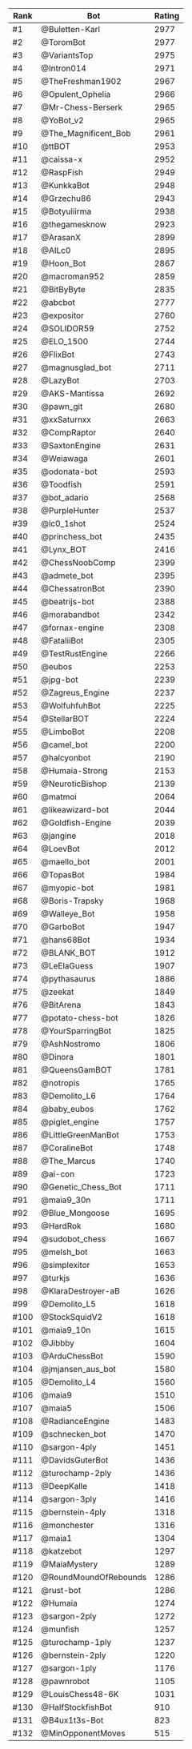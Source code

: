 Rank|Bot|Rating
---|---|---
#1|@Buletten-Karl|2977
#2|@ToromBot|2977
#3|@VariantsTop|2975
#4|@Intron014|2971
#5|@TheFreshman1902|2967
#6|@Opulent_Ophelia|2966
#7|@Mr-Chess-Berserk|2965
#8|@YoBot_v2|2965
#9|@The_Magnificent_Bob|2961
#10|@ttBOT|2953
#11|@caissa-x|2952
#12|@RaspFish|2949
#13|@KunkkaBot|2948
#14|@Grzechu86|2943
#15|@Botyuliirma|2938
#16|@thegamesknow|2923
#17|@ArasanX|2899
#18|@AILc0|2895
#19|@Hoon_Bot|2867
#20|@macroman952|2859
#21|@BitByByte|2835
#22|@abcbot|2777
#23|@expositor|2760
#24|@SOLIDOR59|2752
#25|@ELO_1500|2744
#26|@FlixBot|2743
#27|@magnusglad_bot|2711
#28|@LazyBot|2703
#29|@AKS-Mantissa|2692
#30|@pawn_git|2680
#31|@xxSaturnxx|2663
#32|@CompRaptor|2640
#33|@SaxtonEngine|2631
#34|@Weiawaga|2601
#35|@odonata-bot|2593
#36|@Toodfish|2591
#37|@bot_adario|2568
#38|@PurpleHunter|2537
#39|@lc0_1shot|2524
#40|@princhess_bot|2435
#41|@Lynx_BOT|2416
#42|@ChessNoobComp|2399
#43|@admete_bot|2395
#44|@ChessatronBot|2390
#45|@beatrijs-bot|2388
#46|@morabandbot|2342
#47|@fornax-engine|2308
#48|@FataliiBot|2305
#49|@TestRustEngine|2266
#50|@eubos|2253
#51|@jpg-bot|2239
#52|@Zagreus_Engine|2237
#53|@WolfuhfuhBot|2225
#54|@StellarBOT|2224
#55|@LimboBot|2208
#56|@camel_bot|2200
#57|@halcyonbot|2190
#58|@Humaia-Strong|2153
#59|@NeuroticBishop|2139
#60|@matmoi|2064
#61|@likeawizard-bot|2044
#62|@Goldfish-Engine|2039
#63|@jangine|2018
#64|@LoevBot|2012
#65|@maello_bot|2001
#66|@TopasBot|1984
#67|@myopic-bot|1981
#68|@Boris-Trapsky|1968
#69|@Walleye_Bot|1958
#70|@GarboBot|1947
#71|@hans68Bot|1934
#72|@BLANK_BOT|1912
#73|@LeElaGuess|1907
#74|@pythasaurus|1886
#75|@zeekat|1849
#76|@BitArena|1843
#77|@potato-chess-bot|1826
#78|@YourSparringBot|1825
#79|@AshNostromo|1806
#80|@Dinora|1801
#81|@QueensGamBOT|1781
#82|@notropis|1765
#83|@Demolito_L6|1764
#84|@baby_eubos|1762
#85|@piglet_engine|1757
#86|@LittleGreenManBot|1753
#87|@CoralineBot|1748
#88|@The_Marcus|1740
#89|@ai-con|1723
#90|@Genetic_Chess_Bot|1711
#91|@maia9_30n|1711
#92|@Blue_Mongoose|1695
#93|@HardRok|1680
#94|@sudobot_chess|1667
#95|@melsh_bot|1663
#96|@simplexitor|1653
#97|@turkjs|1636
#98|@KlaraDestroyer-aB|1626
#99|@Demolito_L5|1618
#100|@StockSquidV2|1618
#101|@maia9_10n|1615
#102|@Jibbby|1604
#103|@ArduChessBot|1590
#104|@jmjansen_aus_bot|1580
#105|@Demolito_L4|1560
#106|@maia9|1510
#107|@maia5|1506
#108|@RadianceEngine|1483
#109|@schnecken_bot|1470
#110|@sargon-4ply|1451
#111|@DavidsGuterBot|1436
#112|@turochamp-2ply|1436
#113|@DeepKalle|1418
#114|@sargon-3ply|1416
#115|@bernstein-4ply|1318
#116|@monchester|1316
#117|@maia1|1304
#118|@katzebot|1297
#119|@MaiaMystery|1289
#120|@RoundMoundOfRebounds|1286
#121|@rust-bot|1286
#122|@Humaia|1274
#123|@sargon-2ply|1272
#124|@munfish|1257
#125|@turochamp-1ply|1237
#126|@bernstein-2ply|1220
#127|@sargon-1ply|1176
#128|@pawnrobot|1105
#129|@LouisChess48-6K|1031
#130|@HalfStockfishBot|910
#131|@B4ux1t3s-Bot|823
#132|@MinOpponentMoves|515
